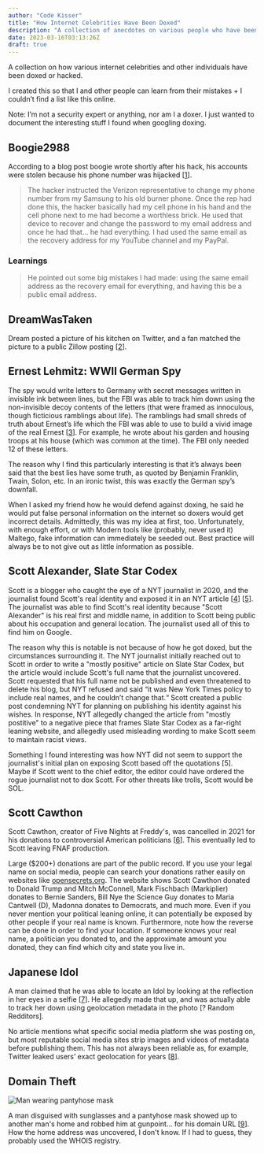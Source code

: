 ```yaml
---
author: "Code Kisser"
title: "How Internet Celebrities Have Been Doxed"
description: "A collection of anecdotes on various people who have been doxed and how exactly they got doxed."
date: 2023-03-16T03:13:26Z
draft: true
---
```


A collection on how various internet celebrities and other individuals have been doxed or hacked.
<!--more-->
I created this so that I and other people can learn from their mistakes + I couldn’t find a list like this online.

Note: I’m not a security expert or anything, nor am I a doxer. I just wanted to document the interesting stuff I found when googling doxing.

## Boogie2988

According to a blog post boogie wrote shortly after his hack, his accounts were stolen because his phone number was hijacked [[1](https://medium.com/internet-creators-guild/getting-hacked-as-an-internet-creator-982d03637e86)].

> The hacker instructed the Verizon representative to change my phone number from my Samsung to his old burner phone. Once the rep had done this, the hacker basically had my cell phone in his hand and the cell phone next to me had become a worthless brick. He used that device to recover and change the password to my email address and once he had that… he had everything. I had used the same email as the recovery address for my YouTube channel and my PayPal.

### Learnings

> He pointed out some big mistakes I had made: using the same email address as the recovery email for everything, and having this be a public email address.

## DreamWasTaken

Dream posted a picture of his kitchen on Twitter, and a fan matched the picture to a public Zillow posting [[2](https://screenrant.com/minecraft-dream-doxxed-face-reveal-speedrun-cheat-controversy/)].

## Ernest Lehmitz: WWII German Spy

The spy would write letters to Germany with secret messages written in invisible ink between lines, but the FBI was able to track him down using the non-invisible decoy contents of the letters (that were framed as innoculous, though ficticious ramblings about life). The ramblings had small shreds of truth about Ernest’s life which the FBI was able to use to build a vivid image of the real Ernest [[3](https://www.silive.com/news/2018/07/staten_island_wwii_espionage_c.html)]. For example, he wrote about his garden and housing troops at his house (which was common at the time). The FBI only needed 12 of these letters.

The reason why I find this particularly interesting is that it’s always been said that the best lies have some truth, as quoted by Benjamin Franklin, Twain, Solon, etc. In an ironic twist, this was exactly the German spy’s downfall.

When I asked my friend how he would defend against doxing, he said he would put false personal information on the internet so doxers would get incorrect details. Admittedly, this was my idea at first, too. Unfortunately, with enough effort, or with Modern tools like (probably, never used it) Maltego, fake information can immediately be seeded out. Best practice will always be to not give out as little information as possible.

## Scott Alexander, Slate Star Codex

Scott is a blogger who caught the eye of a NYT journalist in 2020, and the journalist found Scott's real identity and exposed it in an NYT article [[4](https://slatestarcodex.com/2020/06/22/nyt-is-threatening-my-safety-by-revealing-my-real-name-so-i-am-deleting-the-blog/)] [[5](https://www.nationalreview.com/news/what-a-nyt-reporters-doxxing-threat-says-about-the-papers-standards/)]. The journalist was able to find Scott's real identity because "Scott Alexander" is his real first and middle name, in addition to Scott being public about his occupation and general location. The journalist used all of this to find him on Google.

The reason why this is notable is not because of how he got doxed, but the circumstances surrounding it. The NYT journalist initially reached out to Scott in order to write a "mostly positive" article on Slate Star Codex, but the article would include Scott's full name that the journalist uncovered. Scott requested that his full name not be published and even threatened to delete his blog, but NYT refused and said “it was New York Times policy to include real names, and he couldn’t change that.“ Scott created a public post condemning NYT for planning on publishing his identity against his wishes. In response, NYT allegedly changed the article from "mostly postitive" to a negative piece that frames Slate Star Codex as a far-right leaning website, and allegedly used misleading wording to make Scott seem to maintain racist views.

Something I found interesting was how NYT did not seem to support the journalist's initial plan on exposing Scott based off the quotations [5]. Maybe if Scott went to the chief editor, the editor could have ordered the rogue journalist not to dox Scott. For other threats like trolls, Scott would be SOL.

## Scott Cawthon

Scott Cawthon, creator of Five Nights at Freddy's, was cancelled in 2021 for his donations to controversial American politicians [[6](https://www.forbes.com/sites/erikkain/2021/06/18/five-nights-at-freddys-controversy-scott-cawthon-republican-donald-trump-lgbtq-backlash/?sh=10a1d1aa6f8a)]. This eventually led to Scott leaving FNAF production.

Large ($200+) donations are part of the public record. If you use your legal name on social media, people can search your donations rather easily on websites like [opensecrets.org](https://www.opensecrets.org/donor-lookup). The website shows Scott Cawthon donated to Donald Trump and Mitch McConnell, Mark Fischbach (Markiplier) donates to Bernie Sanders, Bill Nye the Science Guy donates to Maria Cantwell (D), Madonna donates to Democrats, and much more.
Even if you never mention your political leaning online, it can potentially be exposed by other people if your real name is known. Furthermore, note how the reverse can be done in order to find your location. If someone knows your real name, a politician you donated to, and the approximate amount you donated, they can find which city and state you live in.

## Japanese Idol

A man claimed that he was able to locate an Idol by looking at the reflection in her eyes in a selfie [[7](https://www.bbc.com/news/world-asia-50000234)]. He allegedly made that up, and was actually able to track her down using geolocation metadata in the photo [? Random Redditors].

No article mentions what specific social media platform she was posting on, but most reputable social media sites strip images and videos of metadata before publishing them. This has not always been reliable as, for example, Twitter leaked users’ exact geolocation for years [[8](https://www.wired.com/story/twitter-location-data-gps-privacy/)].

## Domain Theft

![Man wearing pantyhose mask](https://media.istockphoto.com/id/469958369/photo/dangerous-man.jpg?s=612x612&w=0&k=20&c=4wsAfucv2ssPpJUPtj_rw6SMJAQKC5Y0zU_MBCGliNw=)

A man disguised with sunglasses and a pantyhose mask showed up to another man's home and robbed him at gunpoint... for his domain URL [[9](https://www.theverge.com/2019/12/9/21003858/instagram-polo-rossi-lorathio-adams-ii-sentenced-14-years-domain-name-state-snaps)]. How the home address was uncovered, I don't know. If I had to guess, they probably used the WHOIS registry.
